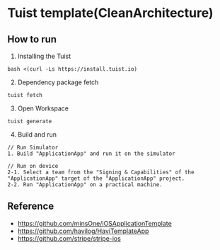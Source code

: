 # Tuist template(CleanArchitecture)

## How to run

1. Installing the Tuist
```
bash <(curl -Ls https://install.tuist.io)
```

2. Dependency package fetch
```
tuist fetch
```

3. Open Workspace
```
tuist generate
```

4. Build and run
```
// Run Simulator
1. Build "ApplicationApp" and run it on the simulator

// Run on device
2-1. Select a team from the "Signing & Capabilities" of the "ApplicationApp" target of the "ApplicationApp" project.
2-2. Run "ApplicationApp" on a practical machine.
```

## Reference 
- https://github.com/minsOne/iOSApplicationTemplate
- https://github.com/havilog/HaviTemplateApp
- https://github.com/stripe/stripe-ios
